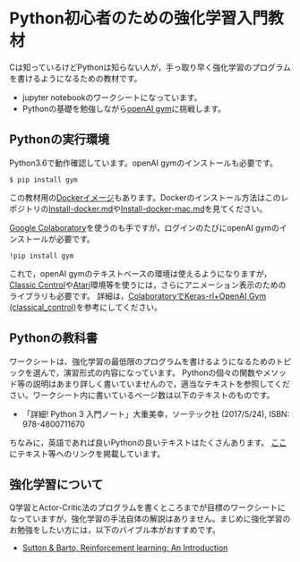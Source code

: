 # Python初心者のための強化学習入門教材

Cは知っているけどPythonは知らない人が，手っ取り早く強化学習のプログラムを書けるようになるための教材です。

- jupyter notebookのワークシートになっています。
- Pythonの基礎を勉強しながら[openAI gym](https://gym.openai.com/)に挑戦します。

## Pythonの実行環境

Python3.6で動作確認しています。openAI gymのインストールも必要です。
```
$ pip install gym
```

この教材用の[Dockerイメージ](https://github.com/jnishii/docker-gym-nongpu)もあります。Dockerのインストール方法はこのレポジトリの[Install-docker.md](Install-docker.md)や[Install-docker-mac.md](Install-docker-mac.md)を見てください。


[Google Colaboratory](https://colab.research.google.com/)を使うのも手ですが，ログインのたびにopenAI gymのインストールが必要です。
```
!pip install gym
```	
これで，openAI gymのテキストベースの環境は使えるようになりますが，[Classic Control](https://gym.openai.com/envs/#classic_control)や[Atari](https://gym.openai.com/envs/#atari)環境等を使うには，さらにアニメーション表示のためのライブラリも必要です。
詳細は，[ColaboratoryでKeras-rl+OpenAI Gym (classical_control)](http://bcl.sci.yamaguchi-u.ac.jp/~jun/ja/blog/180828b-kerasrl-colaboratory)を参考にしてください。


## Pythonの教科書

ワークシートは、強化学習の最低限のプログラムを書けるようになるためのトピックを選んで，演習形式の内容になっています。
Pythonの個々の関数やメソッド等の説明はあまり詳しく書いていませんので，適当なテキストを参照してください。ワークシート内に書いているページ数は以下のテキストのものです。

- 「詳細! Python 3 入門ノート」大重美幸，ソーテック社 (2017/5/24), ISBN: 978-4800711670

ちなみに，英語であれば良いPythonの良いテキストはたくさんあります。
[ここ](http://bcl.sci.yamaguchi-u.ac.jp/~jun/notebook/python/links)にテキスト等へのリンクを掲載しています。

## 強化学習について

Q学習とActor-Critic法のプログラムを書くところまでが目標のワークシートになっていますが，強化学習の手法自体の解説はありません。まじめに強化学習のお勉強をしたい方には，以下のバイブル本がおすすめです。

- [Sutton & Barto, Reinforcement learning: An Introduction](http://incompleteideas.net/book/bookdraft2017nov5.pdf)	

